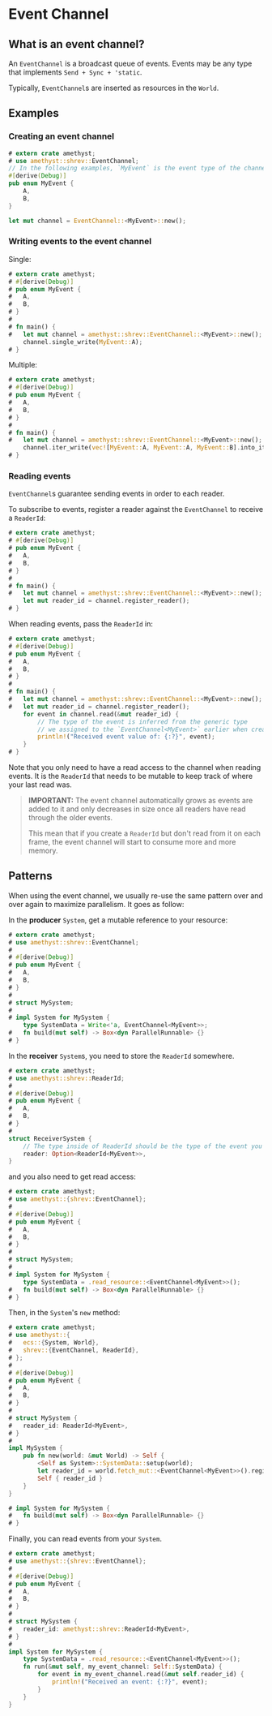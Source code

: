# Event Channel

## What is an event channel?

An `EventChannel` is a broadcast queue of events. Events may be any type that implements `Send + Sync + 'static`.

Typically, `EventChannel`s are inserted as resources in the `World`.

## Examples

### Creating an event channel

```rust
# extern crate amethyst;
# use amethyst::shrev::EventChannel;
// In the following examples, `MyEvent` is the event type of the channel.
#[derive(Debug)]
pub enum MyEvent {
    A,
    B,
}

let mut channel = EventChannel::<MyEvent>::new();
```

### Writing events to the event channel

Single:

```rust
# extern crate amethyst;
# #[derive(Debug)]
# pub enum MyEvent {
#   A,
#   B,
# }
# 
# fn main() {
#   let mut channel = amethyst::shrev::EventChannel::<MyEvent>::new();
    channel.single_write(MyEvent::A);
# }
```

Multiple:

```rust
# extern crate amethyst;
# #[derive(Debug)]
# pub enum MyEvent {
#   A,
#   B,
# }
# 
# fn main() {
#   let mut channel = amethyst::shrev::EventChannel::<MyEvent>::new();
    channel.iter_write(vec![MyEvent::A, MyEvent::A, MyEvent::B].into_iter());
# }
```

### Reading events

`EventChannel`s guarantee sending events in order to each reader.

To subscribe to events, register a reader against the `EventChannel` to receive a `ReaderId`:

```rust
# extern crate amethyst;
# #[derive(Debug)]
# pub enum MyEvent {
#   A,
#   B,
# }
# 
# fn main() {
#   let mut channel = amethyst::shrev::EventChannel::<MyEvent>::new();
    let mut reader_id = channel.register_reader();
# }
```

When reading events, pass the `ReaderId` in:

```rust
# extern crate amethyst;
# #[derive(Debug)]
# pub enum MyEvent {
#   A,
#   B,
# }
# 
# fn main() {
#   let mut channel = amethyst::shrev::EventChannel::<MyEvent>::new();
#   let mut reader_id = channel.register_reader();
    for event in channel.read(&mut reader_id) {
        // The type of the event is inferred from the generic type
        // we assigned to the `EventChannel<MyEvent>` earlier when creating it.
        println!("Received event value of: {:?}", event);
    }
# }
```

Note that you only need to have a read access to the channel when reading events.
It is the `ReaderId` that needs to be mutable to keep track of where your last read was.

> **IMPORTANT:** The event channel automatically grows as events are added to it and only decreases in size once all readers have read through the older events.
>
> This mean that if you create a `ReaderId` but don't read from it on each frame, the event channel will start to consume more and more memory.

## Patterns

When using the event channel, we usually re-use the same pattern over and over again to maximize parallelism.
It goes as follow:

In the **producer** `System`, get a mutable reference to your resource:

```rust
# extern crate amethyst;
# use amethyst::shrev::EventChannel;
# 
# #[derive(Debug)]
# pub enum MyEvent {
#   A,
#   B,
# }
# 
# struct MySystem;
# 
# impl System for MySystem {
    type SystemData = Write<'a, EventChannel<MyEvent>>;
#   fn build(mut self) -> Box<dyn ParallelRunnable> {}
# }
```

In the **receiver** `System`s, you need to store the `ReaderId` somewhere.

```rust
# extern crate amethyst;
# use amethyst::shrev::ReaderId;
# 
# #[derive(Debug)]
# pub enum MyEvent {
#   A,
#   B,
# }
# 
struct ReceiverSystem {
    // The type inside of ReaderId should be the type of the event you are using.
    reader: Option<ReaderId<MyEvent>>,
}
```

and you also need to get read access:

```rust
# extern crate amethyst;
# use amethyst::{shrev::EventChannel};
# 
# #[derive(Debug)]
# pub enum MyEvent {
#   A,
#   B,
# }
# 
# struct MySystem;
# 
# impl System for MySystem {
    type SystemData = .read_resource::<EventChannel<MyEvent>>();
#   fn build(mut self) -> Box<dyn ParallelRunnable> {}
# }
```

Then, in the `System`'s `new` method:

```rust
# extern crate amethyst;
# use amethyst::{
#   ecs::{System, World},
#   shrev::{EventChannel, ReaderId},
# };
# 
# #[derive(Debug)]
# pub enum MyEvent {
#   A,
#   B,
# }
# 
# struct MySystem {
#   reader_id: ReaderId<MyEvent>,
# }
# 
impl MySystem {
    pub fn new(world: &mut World) -> Self {
        <Self as System>::SystemData::setup(world);
        let reader_id = world.fetch_mut::<EventChannel<MyEvent>>().register_reader();
        Self { reader_id }
    }
}

# impl System for MySystem {
#   fn build(mut self) -> Box<dyn ParallelRunnable> {}
# }
```

Finally, you can read events from your `System`.

```rust
# extern crate amethyst;
# use amethyst::{shrev::EventChannel};
# 
# #[derive(Debug)]
# pub enum MyEvent {
#   A,
#   B,
# }
# 
# struct MySystem {
#   reader_id: amethyst::shrev::ReaderId<MyEvent>,
# }
# 
impl System for MySystem {
    type SystemData = .read_resource::<EventChannel<MyEvent>>();
    fn run(&mut self, my_event_channel: Self::SystemData) {
        for event in my_event_channel.read(&mut self.reader_id) {
            println!("Received an event: {:?}", event);
        }
    }
}
```
